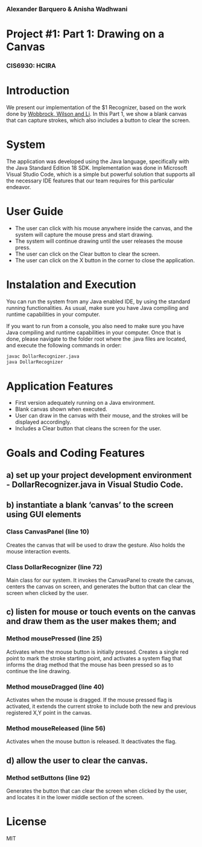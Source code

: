 ### Alexander Barquero & Anisha Wadhwani
# Project #1: Part 1: Drawing on a Canvas
### CIS6930: HCIRA

# Introduction
We present our implementation of the $1 Recognizer, based on the work done by [Wobbrock, Wilson and Li][recognizer].
In this Part 1, we show a blank canvas that can capture strokes, which also includes a button to clear the screen.

# System
The application was developed using the Java language, specifically with the Java Standard Edition 18 SDK. 
Implementation was done in Microsoft Visual Studio Code, which is a simple but powerful solution that supports all the necessary IDE features that our team requires for this particular endeavor.

# User Guide
- The user can click with his mouse anywhere inside the canvas, and the system will capture the mouse press and start drawing.
- The system will continue drawing until the user releases the mouse press.
- The user can click on the Clear button to clear the screen.
- The user can click on the X button in the corner to close the application.

# Instalation and Execution

You can run the system from any Java enabled IDE, by using the standard running functionalities. As usual, make sure you have Java compiling and runtime capabilities in your computer.

If you want to run from a console, you also need to make sure you have Java compiling and runtime capabilities in your computer. Once that is done, please navigate to the folder root where the .java files are located, and execute the following commands in order:  

```sh
javac DollarRecognizer.java
java DollarRecognizer
```

# Application Features

- First version adequately running on a Java environment.
- Blank canvas shown when executed.
- User can draw in the canvas with their mouse, and the strokes will be displayed accordingly.
- Includes a Clear button that cleans the screen for the user.

# Goals and Coding Features

## a) set up your project development environment - DollarRecognizer.java in Visual Studio Code. 

## b) instantiate a blank ‘canvas’ to the screen using GUI elements
### Class CanvasPanel (line 10)
Creates the canvas that will be used to draw the gesture. Also holds the mouse interaction events.
### Class DollarRecognizer (line 72)
Main class for our system. It invokes the CanvasPanel to create the canvas, centers the canvas on screen, and generates the button that can clear the screen when clicked by the user.

## c) listen for mouse or touch events on the canvas and draw them as the user makes them; and  
### Method mousePressed (line 25)
Activates when the mouse button is initially pressed. Creates a single red point to mark the stroke starting point, and activates a system flag that informs the drag method that the mouse has been pressed so as to continue the line drawing.
### Method mouseDragged (line 40)
Activates when the mouse is dragged. If the mouse pressed flag is activated, it extends the current stroke to include both the new and previous registered X,Y point in the canvas.
### Method mouseReleased (line 56)
Activates when the mouse button is released. It deactivates the flag.

## d) allow the user to clear the canvas. 
### Method setButtons (line 92)
Generates the button that can clear the screen when clicked by the user, and locates it in the lower middle section of the screen.

# License
MIT


  [recognizer]: <(https://depts.washington.edu/acelab/proj/dollar/index.html#:~:text=The%20%241%20Unistroke%20Recognizer%20is,i.e.%2C%20a%20geometric%20template%20matcher)>
